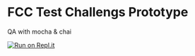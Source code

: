 FCC Test Challengs Prototype 
============================

QA with mocha & chai

[![Run on Repl.it](https://repl.it/badge/github/aa947/boilerplate-mochachai)](https://repl.it/github/aa947/boilerplate-mochachai)